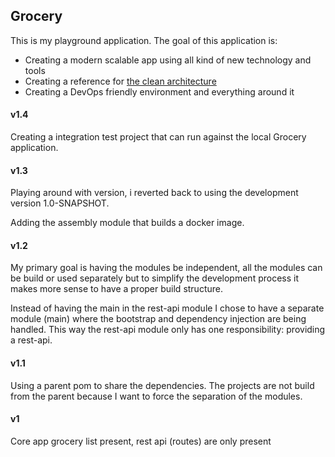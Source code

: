 ## Grocery
This is my playground application. The goal of this application is:

* Creating a modern scalable app using all kind of new technology and tools
* Creating a reference for [the clean architecture](http://blog.8thlight.com/uncle-bob/2012/08/13/the-clean-architecture.html)
* Creating a DevOps friendly environment and everything around it 

#### v1.4
Creating a integration test project that can run against the local Grocery application.

#### v1.3
Playing around with version, i reverted back to using the development version 1.0-SNAPSHOT.

Adding the assembly module that builds a docker image.

#### v1.2
My primary goal is having the modules be independent, all the modules can be build or used separately but to simplify
the development process it makes more sense to have a proper build structure.

Instead of having the main in the rest-api module I chose to have a separate module (main) where the bootstrap and
dependency injection are being handled. This way the rest-api module only has one responsibility: providing a rest-api.

#### v1.1
Using a parent pom to share the dependencies. The projects are not build from the parent because I want to force the
separation of the modules.

#### v1
Core app grocery list present, rest api (routes) are only present



